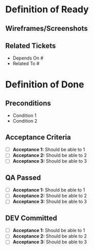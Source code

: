 # Definition of Ready

## Wireframes/Screenshots

## Related Tickets
- Depends On #
- Related To #

# Definition of Done

## Preconditions
- Condition 1
- Condition 2

## Acceptance Criteria
- [ ] **Acceptance 1:** Should be able to 1  
- [ ] **Acceptance 2:** Should be able to 2
- [ ] **Acceptance 3:** Should be able to 3

## QA Passed
- [ ] **Acceptance 1:** Should be able to 1  
- [ ] **Acceptance 2:** Should be able to 2
- [ ] **Acceptance 3:** Should be able to 3

## DEV Committed
- [ ] **Acceptance 1:** Should be able to 1  
- [ ] **Acceptance 2:** Should be able to 2
- [ ] **Acceptance 3:** Should be able to 3
